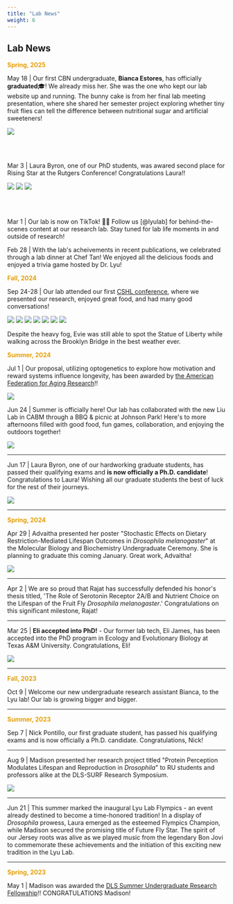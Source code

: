 ```yaml
---
title: "Lab News"
weight: 6
---
```


## Lab News

<span style="color: #e59f05;">**Spring, 2025**</span>

May 18 | Our first CBN undergraduate, **Bianca Estores**, has officially **graduated**🎓! We already miss her. She was the one who kept our lab website up and running. The bunny cake is from her final lab meeting presentation, where she shared her semester project exploring whether tiny fruit flies can tell the difference between nutritional sugar and artificial sweeteners!

<img src="img/bianca_graduation.jpg" style="max-width: 100%; height:auto;">

<br><br>


Mar 3 | Laura Byron, one of our PhD students, was awared second place for Rising Star at the Rutgers Conference! Congratulations Laura!!

<img src="img/section5-lauraconf1.jpg" style="max-width: 100%; height:auto;">

<img src="img/section5-lauraconf2.jpg" style="max-width: 100%; height:auto;">

<img src="img/section5-lauraconf3.jpg" style="max-width: 100%; height:auto;">

<br><br>

Mar 1 | Our lab is now on TikTok! 🎥🧪 Follow us [@lyulab] for behind-the-scenes content at our research lab. Stay tuned for lab life moments in and outside of research!

Feb 28 | With the lab's acheivements in recent publications, we celebrated through a lab dinner at Chef Tan! We enjoyed all the delicious foods and enjoyed a trivia game hosted by Dr. Lyu! 

<span style="color: #e59f05;">**Fall, 2024**</span>

Sep 24-28 | Our lab attended our first [CSHL conference](https://meetings.cshl.edu/meetings.aspx?meet=aging&year=24), where we presented our research, enjoyed great food, and had many good conversations!

<img src="img/section5-cshl1.jpg" style="max-width: 100%; height:auto;">
<img src="img/section5-cshl_nick.jpg" style="max-width: 100%; height:auto;">
<img src="img/section5-cshl2.jpg" style="max-width: 100%; height:auto;">
<img src="img/section5-cshl3.jpg" style="max-width: 100%; height:auto;">
<img src="img/section5-cshl4.jpg" style="max-width: 100%; height:auto;">
<img src="img/section5-cshl5.jpg" style="max-width: 100%; height:auto;">
<img src="img/section5-brooklynbridge.jpeg" style="max-width: 100%; height:auto;">

Despite the heavy fog, Evie was still able to spot the Statue of Liberty while walking across the Brooklyn Bridge in the best weather ever.


<span style="color: #e59f05;">**Summer, 2024**</span>

Jul 1 | Our proposal, utilizing optogenetics to explore how motivation and reward systems influence longevity, has been awarded by [the American Federation for Aging Research](https://www.afar.org/2024-grant-recipients)!!

![](img/section5-afar.png)

Jun 24 | Summer is officially here! Our lab has collaborated with the new Liu Lab in CABM through a BBQ & picnic at Johnson Park! Here's to more afternoons filled with good food, fun games, collaboration, and enjoying the outdoors together! 

![](img/section5-labpicnic.jpg)

** **

Jun 17 | Laura Byron, one of our hardworking graduate students, has passed their qualifying exams and **is now officially a Ph.D. candidate**! Congratulations to Laura! Wishing all our graduate students the best of luck for the rest of their journeys.

![](img/section5-Laura_Byron.jpg)

** **

<span style="color: #e59f05;">**Spring, 2024**</span>

Apr 29 | Advaitha presented her poster "Stochastic Effects on Dietary Restriction-Mediated Lifespan Outcomes in *Drosophila melanogaster*" at the Molecular Biology and Biochemistry Undergraduate Ceremony. She is planning to graduate this coming January. Great work, Advaitha!

![](img/section5-pic2.jpg)

** **

Apr 2 | We are so proud that Rajat has successfully defended his honor's thesis titled, 'The Role of Serotonin Receptor 2A/B and Nutrient Choice on the Lifespan of the Fruit Fly *Drosophila melanogaster*.' Congratulations on this significant milestone, Rajat!

** **

Mar 25 | **Eli accepted into PhD!** - Our former lab tech, Eli James, has been accepted into the PhD program in Ecology and Evolutionary Biology at Texas A&M University. Congratulations, Eli!

![](img/Eli_James.png)

** **

<span style="color: #e59f05;">**Fall, 2023**</span>

Oct 9 | Welcome our new undergraduate research assistant Bianca, to the Lyu lab! Our lab is growing bigger and bigger.

** **

<span style="color: #e59f05;">**Summer, 2023**</span>

Sep 7 | Nick Pontillo, our first graduate student, has passed his qualifying exams and is now officially a Ph.D. candidate. Congratulations, Nick!

** **

Aug 9 | Madison presented her research project titled "Protein Perception Modulates Lifespan and Reproduction in *Drosophila*" to RU students and professors alike at the DLS-SURF Research Symposium.  

![](img/section5-pic1.jpg)

** **

Jun 21 | This summer marked the inaugural Lyu Lab Flympics - an event already destined to become a time-honored tradition! In a display of *Drosophila* prowess, Laura emerged as the esteemed Flympics Champion, while Madison secured the promising title of Future Fly Star. The spirit of our Jersey roots was alive as we played music from the legendary Bon Jovi to commemorate these achievements and the initiation of this exciting new tradition in the Lyu Lab.

** **

<span style="color: #e59f05;">**Spring, 2023**</span>

May 1 | Madison was awarded the [DLS Summer Undergraduate Research Fellowship](https://biology.rutgers.edu/biological-sciences/fellowships-and-awards/dls-surf)!! CONGRATULATIONS Madison!
